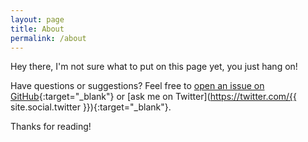 ```yaml
---
layout: page
title: About
permalink: /about
---
```


<p class="message">
  Hey there, I'm not sure what to put on this page yet, you just hang on!
</p>

Have questions or suggestions? Feel free to [open an issue on GitHub](https://github.com/mxaddict/mxaddict.github.io/issues/new){:target="_blank"} or [ask me on <i class="fa fa-twitter"></i>Twitter](https://twitter.com/{{ site.social.twitter }}){:target="_blank"}.

Thanks for reading!

